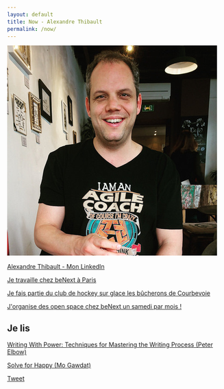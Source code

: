 ```yaml
---
layout: default
title: Now - Alexandre Thibault
permalink: /now/
---
```

<a href="/a-propos">
	<img src="/images/alexthib-I-am-an-agile-coach-squared.jpg" class="img-floating-left-small" />
</a>

<a href="https://www.linkedin.com/in/alexthib?locale=fr_FR&trk=profile_view_lang_sel_click" 
 target="linkedin">Alexandre Thibault - Mon LinkedIn</a>

<a href="http://www.benextcompany.com" target="nowwork">Je travaille chez beNext à Paris</a>

<a href="https://les-bucherons-de-courbeach.sporteasy.net/" target="nowsport1">Je fais partie du club de hockey sur glace les bûcherons de Courbevoie</a>

<a href="http://www.weopenspace.com" target="nowwos">J'organise des open space chez beNext un samedi par mois !</a>

<h2>Je lis</h2>

<a href="https://www.amazon.fr/Writing-Power-Techniques-Mastering-1998-07-09/dp/B01HC9SVPW/" target="nowbook">Writing With Power: Techniques for Mastering the Writing Process (Peter Elbow)</a>

<a href="https://www.amazon.fr/Solve-Happy-Engineer-Your-Path/dp/1501157558" target="nowbook2">Solve for Happy (Mo Gawdat)</a>

<a href="https://twitter.com/share?ref_src={{site.url}}{{page.url}}" 
   class="twitter-share-button" 
   data-show-count="false">
	Tweet
</a>
<script async src="https://platform.twitter.com/widgets.js" charset="utf-8"></script>